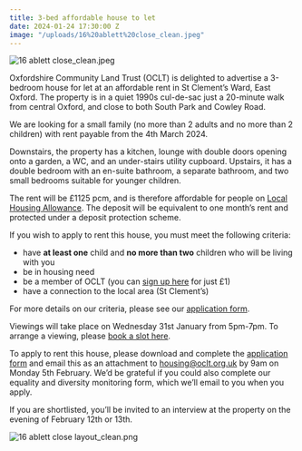 ```yaml
---
title: 3-bed affordable house to let
date: 2024-01-24 17:30:00 Z
image: "/uploads/16%20ablett%20close_clean.jpeg"
---
```


![16 ablett close_clean.jpeg](/uploads/16%20ablett%20close_clean.jpeg)

Oxfordshire Community Land Trust (OCLT) is delighted to advertise a 3-bedroom house for let at an affordable rent in St Clement’s Ward, East Oxford. The property is in a quiet 1990s cul-de-sac just a 20-minute walk from central Oxford, and close to both South Park and Cowley Road.

We are looking for a small family (no more than 2 adults and no more than 2 children) with rent payable from the 4th March 2024.  

Downstairs, the property has a kitchen, lounge with double doors opening onto a garden, a WC, and an under-stairs utility cupboard. Upstairs, it has a double bedroom with an en-suite bathroom, a separate bathroom, and two small bedrooms suitable for younger children.

The rent will be £1125 pcm, and is therefore affordable for people on [Local Housing Allowance](https://www.gov.uk/government/statistics/local-housing-allowance-indicative-rates-for-2024-to-2025/indicative-local-housing-allowance-rates-for-2024-to-2025#:~:text=On%2022%20November%202023%20the,market%20rates%20in%20April%202024.). The deposit will be equivalent to one month’s rent and protected under a deposit protection scheme.

If you wish to apply to rent this house, you must meet the following criteria:

* have **at least one** child and **no more than two** children who will be living with you
* be in housing need 
* be a member of OCLT (you can [sign up here](https://app.donorfy.com/form/J7EEWBHW62/53NSK) for just £1)
* have a connection to the local area (St Clement’s)

For more details on our criteria, please see our [application form](https://docs.google.com/document/d/1y_VGiNV2RstNECzSGLYbOglbDLg0Uq5l/edit?usp=sharing&ouid=118331613439638119815&rtpof=true&sd=true).

Viewings will take place on Wednesday 31st January from 5pm-7pm. To arrange a viewing, please [book a slot here](https://calendar.app.google/h384rb2kjxtv2Gny7).

To apply to rent this house, please download and complete the [application form](https://docs.google.com/document/d/1y_VGiNV2RstNECzSGLYbOglbDLg0Uq5l/edit?usp=sharing&ouid=118331613439638119815&rtpof=true&sd=true) and email this as an attachment to [housing@oclt.org.uk](mailto:housing@oclt.org.uk) by 9am on Monday 5th February. We’d be grateful if you could also complete our equality and diversity monitoring form, which we’ll email to you when you apply.

If you are shortlisted, you’ll be invited to an interview at the property on the evening of February 12th or 13th.



![16 ablett close layout_clean.png](/uploads/16%20ablett%20close%20layout_clean.png)